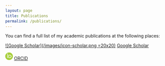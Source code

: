 ```yaml
---
layout: page
title: Publications
permalink: /publications/
---
```


You can find a full list of my academic publications at the following places:

[![Google Scholar](/images/icon-scholar.png =20x20)](https://scholar.google.co.uk/citations?user=I7gGZLsAAAAJ&hl=en/) [Google Scholar](https://scholar.google.co.uk/citations?user=I7gGZLsAAAAJ&hl=en/)

[![ORCID](/images/icon-orcid_24x24.png)](https://orcid.org/0000-0003-3138-1427/) [ORCID](https://orcid.org/0000-0003-3138-1427/)

